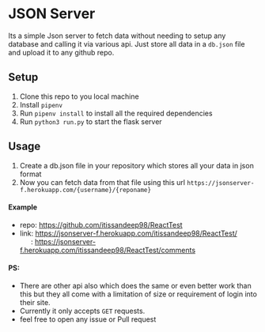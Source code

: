 # JSON Server
Its a simple Json server to fetch data without needing to setup any database and calling it via various api. 
Just store all data in a `db.json` file and upload it to any github repo.

## Setup
1. Clone this repo to you local machine
2. Install `pipenv`
3. Run `pipenv install` to install all the required dependencies
4. Run `python3 run.py` to start the flask server

## Usage
1. Create a db.json file in your repository which stores all your data in json format
2. Now you can fetch data from that file using this url `https://jsonserver-f.herokuapp.com/{username}/{reponame}`
#### Example
- repo: https://github.com/itissandeep98/ReactTest 
- link: https://jsonserver-f.herokuapp.com/itissandeep98/ReactTest/ \
  &ensp; &ensp; : https://jsonserver-f.herokuapp.com/itissandeep98/ReactTest/comments

#### PS: 
- There are other api also which does the same or even better work than this but they all come with a limitation of size or requirement of login into their site.
- Currently it only accepts `GET` requests.
- feel free to open any issue or Pull request
